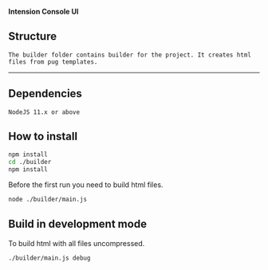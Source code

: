 **Intension Console UI**

## Structure
    The builder folder contains builder for the project. It creates html files from pug templates.

---

## Dependencies
    NodeJS 11.x or above

## How to install

```sh
npm install
cd ./builder
npm install
```

Before the first run you need to build html files.

```sh
node ./builder/main.js
```

## Build in development mode

To build html with all files uncompressed.

```sh
./builder/main.js debug
```


